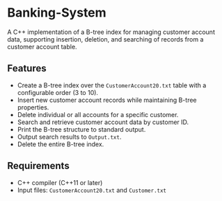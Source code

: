 # Banking-System

A C++ implementation of a B-tree index for managing customer account data, supporting insertion, deletion, and searching of records from a customer account table.

## Features
- Create a B-tree index over the `CustomerAccount20.txt` table with a configurable order (3 to 10).
- Insert new customer account records while maintaining B-tree properties.
- Delete individual or all accounts for a specific customer.
- Search and retrieve customer account data by customer ID.
- Print the B-tree structure to standard output.
- Output search results to `Output.txt`.
- Delete the entire B-tree index.

## Requirements
- C++ compiler (C++11 or later)
- Input files: `CustomerAccount20.txt` and `Customer.txt`
